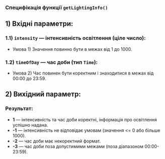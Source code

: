 ### Специфікація функції `getLightingInfo()`

## 1) Вхідні параметри:
### 1.1) `intensity` — інтенсивність освітлення (ціле число):
- Умова 1) Значення повинно бути в межах від 1 до 1000.

### 1.2) `timeOfDay` — час доби (тип `Time`):
- Умова 2) Час повинен бути коректним і знаходитися в межах від 00:00 до 23:59.

## 2) Вихідний параметр:
### Результат:
- **1** — інтенсивність та час доби коректні, інформація про освітлення успішно надана.
- **-1** — інтенсивність не відповідає умовам (значення <= 0 або більше 1000).
- **-2** — час доби має некоректний формат.
- **-3** — час доби поза допустимими межами (поза діапазоном 00:00-23:59).
